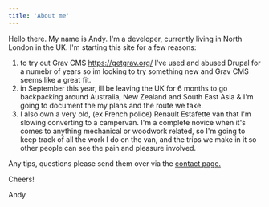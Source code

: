 ```yaml
---
title: 'About me'
---
```


Hello there.  My name is Andy.  I'm a developer, currently living in North London in the UK.  I'm starting this site for a few reasons:

1. to try out Grav CMS https://getgrav.org/ I've used and abused Drupal for a numebr of years so im looking to try something new and Grav CMS seems like a great fit.
2. in September this year, ill be leaving the UK for 6 months to go backpacking around Australia, New Zealand and South East Asia & I'm going to document the my plans and the route we take.
3. I also own a very old, (ex French police) Renault Estafette van that I'm slowing converting to a campervan.  I'm a complete novice when it's comes to anything mechanical or woodwork related, so I'm going to keep track of all the work I do on the van, and the trips we make in it so other people can see the pain and pleasure involved.

Any tips, questions please send them over via the [contact page.](/contact)

Cheers!

Andy